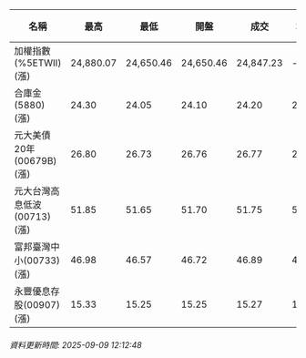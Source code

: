 | 名稱 | 最高 | 最低 | 開盤 | 成交 | 均價 | 成交金額(億) | 昨收 | 漲跌幅 | 漲跌 | 總量 | 昨量 | 振幅 |
| -------- | -------- | -------- | -------- |-------- | -------- | -------- |-------- |-------- |-------- | -------- | -------- |-------- |
|加權指數(%5ETWII) (漲)|24,880.07|24,650.46|24,650.46|24,847.23|-|3,667.32|24,547.38|1.22%|299.85|6,072,705|0|0.94%|
|合庫金(5880) (漲)|24.30|24.05|24.10|24.20|24.20|0.850|24.05|0.62%|0.15|3,512|5,341|1.04%|
|元大美債20年(00679B) (漲)|26.80|26.73|26.76|26.77|26.76|9.63|26.53|0.90%|0.24|35,993|35,223|0.26%|
|元大台灣高息低波(00713) (漲)|51.85|51.65|51.70|51.75|51.74|3.29|51.60|0.29%|0.15|6,355|15,817|0.39%|
|富邦臺灣中小(00733) (漲)|46.98|46.57|46.72|46.89|46.75|0.294|46.70|0.41%|0.19|629|1,375|0.88%|
|永豐優息存股(00907) (漲)|15.33|15.25|15.25|15.27|15.29|0.119|15.19|0.53%|0.08|779|916|0.53%|
###### 資料更新時間: 2025-09-09 12:12:48